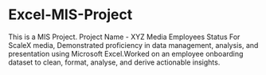 # Excel-MIS-Project
This is a MIS Project.
Project Name - XYZ Media Employees Status
For ScaleX media, Demonstrated proficiency in data management, analysis, and presentation using Microsoft Excel.Worked on an employee onboarding dataset to clean, format, analyse, and derive actionable insights.
